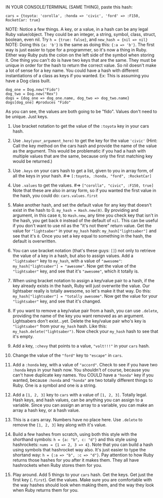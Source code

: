 IN YOUR CONSOLE/TERMINAL (SAME THING), paste this hash:

```
cars = {toyota: 'corolla', :honda => 'civic', 'ford' => :F150, RocketCar: true}
```
NOTE: Notice a few things. A key, or a value, in a hash can be any legal Ruby value/object. 
They could be an integer, a string, symbol, class, struct, boolean, even nil.
Try `h = {true: false}`, and `new_hash = {nil => nil}`
NOTE: Doing this `{a: 'b'}` is the same as doing this: `{:a => 'b'}`. The first way 
is just easier to type for a programmer, so it's now a thing in Ruby. Either way 
Ruby puts the colon on the left side of the symbol when storing it.
One thing you can't do is have two keys that are the same. They must be 
unique in order for the hash to return the correct value. So nil doesn't make 
a lot of sense for a key name. You could have a hash with different instantiations 
of a class as keys if you wanted. Ex: This is assuming you have a Dog class built. 
```
dog_one = Dog.new("Fido")
dog_two = Dog.new("Rex")
dogs = {dog_one => dog_one.name, dog_two => dog_two.name}
dogs[dog_one] #produces "Fido"
```
As you can see, the values are both going to be "fido". Values don't need to be unique. Just keys.

1. Use bracket notation to get the value of the `:toyota` key in your cars hash.

2. Use `.key(your_argument_here)` to get the key for the value `'civic'`
   (Hint: Call the key method on the cars hash and provide the name of the 
   value as the argument. This would be problematic if you had a hash with 
   multiple values that are the same, because only the first matching key 
   would be returned.)
   
3. Use `.keys` on your cars hash to get a list, given to you in array form, 
   of all the keys in your hash. #=> `[:toyota, :honda, "ford", :RocketCar]`

4. Use `.values` to get the values. #=> `["corolla", "civic", :F150, true]` Note 
   that these are also in array form, so if you wanted the first value in the 
   hash, you could do: `cars.values.first`
   
5. Make another hash, and set the default value for any key that doesn't exist in the hash 
   to 0. `my_hash = Hash.new(0)`. By providing and argument, in this case `0`, to `Hash.new`, 
   any time you check key that isn't in the hash, you get back `0` instead of the default of 
   `nil`. This can be useful if you don't want to use nil as the "it's not there" return value.
   Get the value for `"lightsaber"` in your `my_hash` hash: `my_hash["lightsaber"]` and see that 
   it's `0`. Once you set a key equal to something in the hash, the default is overwritten. 
   
6. You can use bracket notation (that's these guys: `[]`) not only to retrieve the value of a key in 
   a hash, but also to assign values. Add a `"lightsaber"` key to `my_hash`, with a value of 
   `"awesome"`: `my_hash["lightsaber"] = "awesome"`. Now get the value of the `"lightsaber"` key,
    and see that it's `"awesome"`, which it totally is.
    
7. When using bracket notation to assign a key/value pair to a hash, if the key already exists in the 
   hash, Ruby will just overwrite the value. Our lightsaber really is totally awesome, so let's make 
   it that way. Do this: `my_hash["lightsaber"] = "totally awesome"`. Now get the value for your 
   `"lightsaber"` key, and see that it's changed.
   
8. If you want to remove a key/value pair from a hash, you can use `.delete`, providing the name of the 
   key you want removed as an argument. Lightsabers don't exist...yet. Delete the key/value pair who's key 
   is `"lightsaber"` from your `my_hash` hash. Like this: `my_hash.delete("lightsaber")`. Now check your 
   `my_hash` hash to see that it's empty.
   
9. Add a key, `:chevy` that points to a value, `"volt!!!"` in your `cars` hash.

10. Change the value of the `"ford"` key to `"escape"` in `cars`.

11. Add a `:honda` key, with a value of `"accord"`. Check to see if you have two `:honda` keys in your 
    hash now. You shouldn't of course, because you can't have duplicate key names. You COULD have a `"honda"` 
    key if you wanted, because `:honda` and `"honda"` are two totally different things to Ruby. One is a 
    symbol and one is a string.
    
12. Add a `[1, 2, 3]` key to `cars` with a value of `[1, 2, 3]`. Totally legal. Hash keys, and hash values, 
    can be anything you can assign to a variable. Since you can assign an array to a variable, you can make 
    an array a hash key, or a hash value.
    
13. This is a cars array. Numbers have no place here. Use `.delete` to remove the `[1, 2, 3]` key along with it's value.
 
 
14. Build a few hashes from scratch, using both this style with the shorthand symbols: `h = {a: "b", c: "d"}`
    and this style using hashrockets: `nums = {1 => 2, 3 => 4}`. Note that you can build a hash using 
    symbols that hashrocket way also. It's just easier to type the shortand way: `h = {:a => "b", :c => "d"}`.
    Pay attention to how Ruby returns those hashes for you after it makes them. They all have hashrockets 
    when Ruby stores them for you.
   
15. Play around. Add 5 things to your `cars` hash. Get the keys. Get just the first key (`.first`). Get the 
    values. Make sure you are comfortable with the way hashes should look when making them, and the way they 
    look when Ruby returns them for you.
